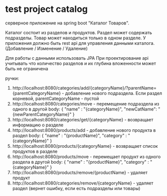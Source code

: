 # test project catalog
серверное приложение на spring boot "Каталог Товаров".

Каталог состоит из разделов и продуктов.
Раздел может содержать подразделы. Товар может находиться только в одном разделе.
У приложения должно быть rest api для управления данными каталога. (Добавление / Изменение / Удаление)

Для работы с данными использовать JPA
При проектирование api учитывать что количество разделов и их глубина вложенности может быть не ограничена

ручки:
1. http://localhost:8080/categories/add/{categoryName}/?parentName={parentCategoryName} - добавление нового подраздела. 
Если раздел корневой, parentCategoryName - пустой
2. http://localhost:8080/categories/move - перемещение подраздела из одного в другой
body: {
	"name" : "{categoryName}",
	"newCatName": "{newParentCategoryName}"
}
3. http://localhost:8080/categories/get/{categoryName} - возвращает информацию о разделе
4. http://localhost:8080/products/add - добавление нового продукта в раздел
body:
{
	"name" : "{productName}",
	"category" : "{categoryName}"
}
5. http://localhost:8080/products/{categoryName} - возвращает список продуктов в разделе
6. http://localhost:8080/products/move - перемещает продукт из одного раздела в другой 
body:
{
	"name" : "{productName}",
	"category" : "{categoryName}"
}
7. http://localhost:8080/products/remove/{productName} - удаляет продукт
8. http://localhost:8080/categories/remove/{categoryName} - удаляет раздел (вернет ошибку, если есть подразделы или товары)
